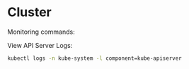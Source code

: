 # Cluster

Monitoring commands:

View API Server Logs:

```bash
kubectl logs -n kube-system -l component=kube-apiserver
```